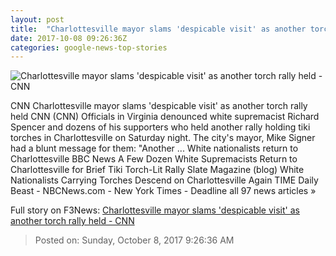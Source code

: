 ```yaml
---
layout: post
title:  "Charlottesville mayor slams 'despicable visit' as another torch rally held - CNN"
date: 2017-10-08 09:26:36Z
categories: google-news-top-stories
---
```


![Charlottesville mayor slams 'despicable visit' as another torch rally held - CNN](http://i2.cdn.cnn.com/cnnnext/dam/assets/170823131417-01-charlottesville-statue-robert-e-lee-super-tease.jpg)

CNN Charlottesville mayor slams 'despicable visit' as another torch rally held CNN (CNN) Officials in Virginia denounced white supremacist Richard Spencer and dozens of his supporters who held another rally holding tiki torches in Charlottesville on Saturday night. The city's mayor, Mike Signer had a blunt message for them: "Another ... White nationalists return to Charlottesville BBC News A Few Dozen White Supremacists Return to Charlottesville for Brief Tiki Torch-Lit Rally Slate Magazine (blog) White Nationalists Carrying Torches Descend on Charlottesville Again TIME Daily Beast - NBCNews.com - New York Times - Deadline all 97 news articles »


Full story on F3News: [Charlottesville mayor slams 'despicable visit' as another torch rally held - CNN](http://www.f3nws.com/n/XBrtkE)

> Posted on: Sunday, October 8, 2017 9:26:36 AM
